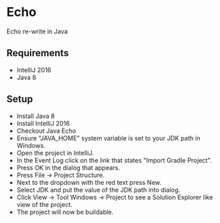 # Echo
Echo re-write in Java

## Requirements
* IntelliJ 2016
* Java 8

## Setup
* Install Java 8
* Install IntelliJ 2016
* Checkout Java Echo
* Ensure "JAVA_HOME" system variable is set to your JDK path in Windows.
* Open the project in IntelliJ.
* In the Event Log click on the link that states "Import Gradle Project".
* Press OK in the dialog that appears.
* Press File -> Project Structure.
* Next to the dropdown with the red text press New.
* Select JDK and put the value of the JDK path into dialog.
* Click View -> Tool Windows -> Project to see a Solution Explorer like view of the project.
* The project will now be buildable.
